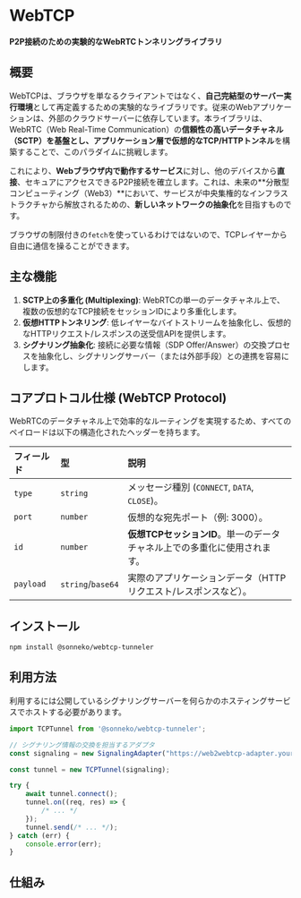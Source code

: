 # WebTCP

**P2P接続のための実験的なWebRTCトンネリングライブラリ**

## 概要

WebTCPは、ブラウザを単なるクライアントではなく、**自己完結型のサーバー実行環境**として再定義するための実験的なライブラリです。従来のWebアプリケーションは、外部のクラウドサーバーに依存しています。本ライブラリは、WebRTC（Web Real-Time Communication）の**信頼性の高いデータチャネル（SCTP）を基盤とし、アプリケーション層で仮想的なTCP/HTTPトンネル**を構築することで、このパラダイムに挑戦します。

これにより、**Webブラウザ内で動作するサービス**に対し、他のデバイスから**直接**、セキュアにアクセスできるP2P接続を確立します。これは、未来の\*\*分散型コンピューティング（Web3）\*\*において、サービスが中央集権的なインフラストラクチャから解放されるための、**新しいネットワークの抽象化**を目指すものです。

ブラウザの制限付きの`fetch`を使っているわけではないので、TCPレイヤーから自由に通信を操ることができます。

## 主な機能

1.  **SCTP上の多重化 (Multiplexing)**: WebRTCの単一のデータチャネル上で、複数の仮想的なTCP接続をセッションIDにより多重化します。
2.  **仮想HTTPトンネリング**: 低レイヤーなバイトストリームを抽象化し、仮想的なHTTPリクエスト/レスポンスの送受信APIを提供します。
3.  **シグナリング抽象化**: 接続に必要な情報（SDP Offer/Answer）の交換プロセスを抽象化し、シグナリングサーバー（または外部手段）との連携を容易にします。

## コアプロトコル仕様 (WebTCP Protocol)

WebRTCのデータチャネル上で効率的なルーティングを実現するため、すべてのペイロードは以下の構造化されたヘッダーを持ちます。

| フィールド | 型 | 説明 |
| :--- | :--- | :--- |
| `type` | `string` | メッセージ種別 (`CONNECT`, `DATA`, `CLOSE`)。 |
| `port` | `number` | 仮想的な宛先ポート（例: 3000）。 |
| `id` | `number` | **仮想TCPセッションID**。単一のデータチャネル上での多重化に使用されます。 |
| `payload` | `string`/`base64` | 実際のアプリケーションデータ（HTTPリクエスト/レスポンスなど）。 |

## インストール

```bash
npm install @sonneko/webtcp-tunneler
```

## 利用方法

利用するには公開しているシグナリングサーバーを何らかのホスティングサービスでホストする必要があります。

```typescript
import TCPTunnel from '@sonneko/webtcp-tunneler';

// シグナリング情報の交換を担当するアダプタ
const signaling = new SignalingAdapter("https://web2webtcp-adapter.your-domain.com");

const tunnel = new TCPTunnel(signaling);

try {
    await tunnel.connect();
    tunnel.on((req, res) => {
        /* ... */
    });
    tunnel.send(/* ... */);
} catch (err) {
    console.error(err);
}

```

## 仕組み

